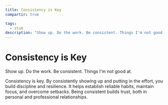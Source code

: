 ```yaml
---
title: Consistency is Key
compartir: true

tags:
  - stub
description: "Show up. Do the work. Be consistent. Things I'm not good at."
---
```


# Consistency is Key

Show up. Do the work. Be consistent. Things I'm not good at.

Consistency is key. By consistently showing up and putting in the effort, you build discipline and resilience. It helps establish reliable habits, maintain focus, and overcome setbacks. Being consistent builds trust, both in personal and professional relationships.
